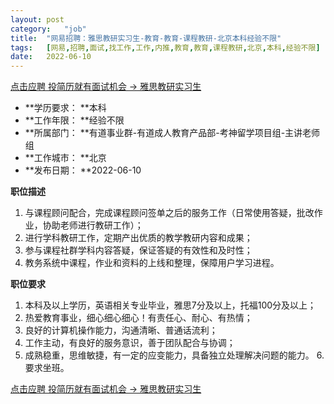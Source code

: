 ```yaml
---
layout:	post
category:	"job"
title:	"网易招聘：雅思教研实习生-教育-教育-课程教研-北京本科经验不限"
tags:	[网易,招聘,面试,找工作,工作,内推,教育,教育,课程教研,北京,本科,经验不限]
date:	2022-06-10
---
```


[点击应聘 投简历就有面试机会 -> 雅思教研实习生](http://mobile.bole.netease.com/bole/boleDetail?id=25831&employeeId=346f03c3cda5f04c&key=all)



- **学历要求： **本科
- **工作年限： **经验不限
- **所属部门： **有道事业群-有道成人教育产品部-考神留学项目组-主讲老师组
- **工作城市： **北京
- **发布日期： **2022-06-10



**职位描述**
1. 与课程顾问配合，完成课程顾问签单之后的服务工作（日常使用答疑，批改作业，协助老师进行教研工作）；
2. 进行学科教研工作，定期产出优质的教学教研内容和成果；
3. 参与课程社群学科内容答疑，保证答疑的有效性和及时性；
4. 教务系统中课程，作业和资料的上线和整理，保障用户学习进程。




**职位要求**
1. 本科及以上学历，英语相关专业毕业，雅思7分及以上，托福100分及以上；
2. 热爱教育事业，细心细心细心！有责任心、耐心、有热情；
3. 良好的计算机操作能力，沟通清晰、普通话流利；
4. 工作主动，有良好的服务意识，善于团队配合与协调；
5. 成熟稳重，思维敏捷，有一定的应变能力，具备独立处理解决问题的能力。
6.要求坐班。



[点击应聘 投简历就有面试机会 -> 雅思教研实习生](http://mobile.bole.netease.com/bole/boleDetail?id=25831&employeeId=346f03c3cda5f04c&key=all)
